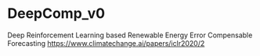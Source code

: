 # DeepComp_v0
Deep Reinforcement Learning based Renewable Energy Error Compensable Forecasting
https://www.climatechange.ai/papers/iclr2020/2
